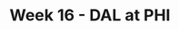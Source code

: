 ---
layout: game
title: Week 16 - DAL at PHI
season: 2019
game_id: 2019_16_DAL_PHI
away_team: DAL
home_team: PHI
---